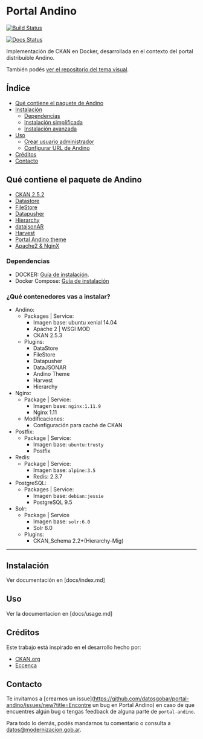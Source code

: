# Portal Andino

[![Build Status](https://travis-ci.org/datosgobar/portal-andino.svg?branch=master)](https://travis-ci.org/datosgobar/portal-andino)

[![Docs Status](https://readthedocs.org/projects/portal-andino/badge/?version=master)](http://portal-andino.readthedocs.io/es/master/)

Implementación de CKAN en Docker, desarrollada en el contexto del portal distribuible Andino.

También podés [ver el repositorio del tema visual](https://github.com/datosgobar/portal-andino-theme).

## Índice
+ [Qué contiene el paquete de Andino](#qué-contiene-el-paquete-de-andino)
+ [Instalación](#instalación)
	+ [Dependencias](#dependencias)
    + [Instalación simplificada](#instalación-simplificada)
    + [Instalación avanzada](#instalación-avanzada)
+ [Uso](#uso)
	+ [Crear usuario administrador](#crear-usuario-administrador)
	+ [Configurar URL de Andino](#configurar-url-de-andino)
+ [Créditos](#créditos)
+ [Contacto](#contacto)	

## Qué contiene el paquete de Andino

+ [CKAN 2.5.2](http://docs.ckan.org/en/ckan-2.5.2/)
+ [Datastore](http://docs.ckan.org/en/latest/maintaining/datastore.html)
+ [FileStore](http://docs.ckan.org/en/latest/maintaining/filestore.html)
+ [Datapusher](https://github.com/ckan/datapusher)
+ [Hierarchy](https://github.com/datagovuk/ckanext-hierarchy)
+ [datajsonAR](https://github.com/datosgobar/ckanext-datajsonAR)
+ [Harvest](https://github.com/ckan/ckanext-harvest)
+ [Portal Andino theme](https://github.com/datosgobar/portal-andino-theme)
+ [Apache2 & NginX](http://docs.ckan.org/en/ckan-2.5.2/maintaining/installing/deployment.html#install-apache-modwsgi-modrpaf)


### Dependencias

+ DOCKER: [Guía de instalación](https://docs.docker.com/engine/installation).
+ Docker Compose: [Guía de instalación](https://docs.docker.com/compose/install/)

### ¿Qué contenedores vas a instalar?

+ Andino:
	+ Packages | Service:
		+ Imagen base: ubuntu xenial 14.04
		+ Apache 2 | WSGI MOD
		+ CKAN 2.5.3
	+ Plugins:
		+ DataStore
		+ FileStore
		+ Datapusher
		+ DataJSONAR
		+ Andino Theme
		+ Harvest
		+ Hierarchy
+ Nginx:
	+ Package | Service:
	    + Imagen base: `nginx:1.11.9`
	    + Nginx 1.11
	+ Modificaciones:
	    + Configuración para caché de CKAN
+ Postfix:
    + Package | Service:
        + Imagen base: `ubuntu:trusty`
        + Postfix
+ Redis:
    + Package | Service:
        + Imagen base: `alpine:3.5`
        + Redis: 2.3.7
+ PostgreSQL:
	+ Packages | Service:
	    + Imagen base: `debian:jessie`
		+ PostgreSQL 9.5
+ Solr:
	+ Package | Service
	    + Imagen base: `solr:6.0`
		+ Solr 6.0
	+ Plugins:
		+ CKAN_Schema 2.2+(Hierarchy-Mig)

---

## Instalación

Ver documentación en [docs/index.md]

## Uso

Ver la documentacion en [docs/usage.md]


## Créditos

Este trabajo está inspirado en el desarrollo hecho por:

+ [CKAN.org](https://github.com/ckan/ckan/)
+ [Eccenca](https://github.com/eccenca/ckan-docker)

## Contacto

Te invitamos a [crearnos un issue](https://github.com/datosgobar/portal-andino/issues/new?title=Encontre un bug en Portal Andino) en caso de que encuentres algún bug o tengas feedback de alguna parte de `portal-andino`.

Para todo lo demás, podés mandarnos tu comentario o consulta a [datos@modernizacion.gob.ar](mailto:datos@modernizacion.gob.ar).

